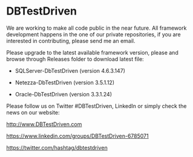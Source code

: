DBTestDriven
============
We are working to make all code public in the near future. All framework development happens in the one of our private repositories, if you are interested in contributing, please send me an email. 

Please upgrade to the latest available framework version, please and browse through Releases folder to download latest file:

 - SQLServer-DbTestDriven (version 4.6.3.147)

 - Netezza-DbTestDriven (version 3.5.1.12)

 - Oracle-DbTestDriven (version 3.3.1.24)



Please follow us on Twitter #DBTestDriven, LinkedIn or simply check the news on our website: 

http://www.DBTestDriven.com

https://www.linkedin.com/groups/DBTestDriven-6785071

https://twitter.com/hashtag/dbtestdriven
